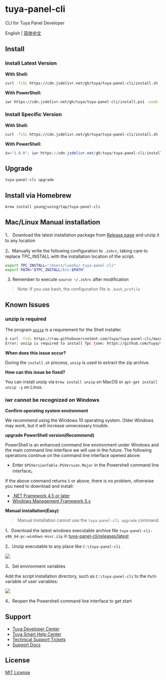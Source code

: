 # tuya-panel-cli

CLI for Tuya Panel Developer

English | [简体中文](./README-zh_CN.md)

## Install

### Install Latest Version

**With Shell:**

```sh
curl -fsSL https://cdn.jsdelivr.net/gh/tuya/tuya-panel-cli/install.sh | sh
```

**With PowerShell:**

```sh
iwr https://cdn.jsdelivr.net/gh/tuya/tuya-panel-cli/install.ps1 -useb | iex
```

### Install Specific Version

**With Shell:**

```sh
curl -fsSL https://cdn.jsdelivr.net/gh/tuya/tuya-panel-cli/install.sh | sh -s v0.0.1
```

**With PowerShell:**

```powershell
$v="1.0.0"; iwr https://cdn.jsdelivr.net/gh/tuya/tuya-panel-cli/install.ps1 -useb | iex
```

## Upgrade

```sh
tuya-panel-cli upgrade
```

## Install via Homebrew

```sh
brew install youngjuning/tap/tuya-panel-cli
```

## Mac/Linux Manual installation

1、 Download the latest installation package from [Release page](<https://github.com/tuya/tuya-panel-cli/releases/latest>) and unzip it to any location

2、Manually write the following configuration to `.zshrc`, taking care to replace TPC_INSTALL with the installation location of the script.

```sh
export TPC_INSTALL="/Users/luozhu/.tuya-panel-cli"
export PATH="$TPC_INSTALL/bin:$PATH"
```

3. Remember to execute `source ~/.zshrc` after modification

> Note: If you use bash, the configuration file is `.bash_profile`

## Known Issues

### unzip is required

The program [`unzip`](https://linux.die.net/man/1/unzip) is a requirement for the Shell installer.

```sh
$ curl -fsSL https://raw.githubusercontent.com/tuya/tuya-panel-cli/main/install.sh | sh
Error: unzip is required to install Tpc (see: https://github.com/tuya/tuya-panel-cli#unzip-is-required).
```

**When does this issue occur?**

During the `install.sh` process, `unzip` is used to extract the zip archive.

**How can this issue be fixed?**

You can install unzip via `brew install unzip` on MacOS or `apt-get install unzip -y` on Linux.

### iwr cannot be recognized on Windows

**Confirm operating system environment**

We recommend using the Windows 10 operating system. Older Windows may work, but it will increase unnecessary trouble.

**upgrade PowerShell version(Recommend)**

PowerShell is an enhanced command line environment under Windows and the main command line interface we will use in the future. The following operations continue on the command line interface opened above:

- Enter `$PSVersionTable.PSVersion.Major` in the Powershell command line interface。

If the above command returns `5` or above, there is no problem, otherwise you need to download and install:

- [.NET Framework 4.5 or later](https://www.microsoft.com/net/download)
- [Windows Management Framework 5.x](https://aka.ms/wmf5download)

**Manual installation(Easy)**

> Manual installation cannot use the `tuya-panel-cli upgrade` command.

1、Download the latest windows executable archive file `tuya-panel-cli-x86_64-pc-windows-msvc.zip`
 in [tuya-panel-cli/releases/latest](https://github.com/tuya/tuya-panel-cli/releases/latest)

2、Unzip executable to any place like `C:\tuya-panel-cli`

![](https://images.tuyacn.com/fe-static/docs/img/56b1bd45-ea79-4bca-8e64-0f6fbae645fa.png)

3、Set environment variables

Add the script installation directory, such as `C:\tuya-panel-cli` to the `Path` variable of user variables:

![](https://cdn.jsdelivr.net/gh/youngjuning/images/20210730145322.png)

4、Reopen the Powershell command line interface to get start

## Support

- [Tuya Developer Center](https://developer.tuya.com/en/)
- [Tuya Smart Help Center](https://support.tuya.com/en/help)
- [Technical Support Tickets](https://iot.tuya.com/council/)
- [Support Docs](https://panel-docs.tuyaus.com/)

## License

[MIT License](./LICENSE)
